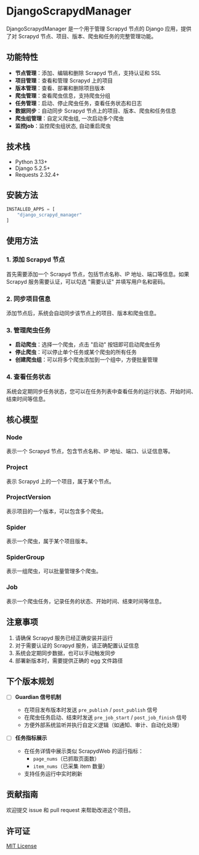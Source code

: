 # DjangoScrapydManager

DjangoScrapydManager 是一个用于管理 Scrapyd 节点的 Django 应用，提供了对 Scrapyd 节点、项目、版本、爬虫和任务的完整管理功能。

## 功能特性

- **节点管理**：添加、编辑和删除 Scrapyd 节点，支持认证和 SSL
- **项目管理**：查看和管理 Scrapyd 上的项目
- **版本管理**：查看、部署和删除项目版本
- **爬虫管理**：查看爬虫信息，支持爬虫分组
- **任务管理**：启动、停止爬虫任务，查看任务状态和日志
- **数据同步**：自动同步 Scrapyd 节点上的项目、版本、爬虫和任务信息
- **爬虫组管理**：自定义爬虫组, 一次启动多个爬虫
- **监控job**：监控爬虫组状态, 自动重启爬虫

## 技术栈

- Python 3.13+
- Django 5.2.5+
- Requests 2.32.4+

## 安装方法
```python
INSTALLED_APPS = [
    "django_scrapyd_manager"
]
```

## 使用方法

### 1. 添加 Scrapyd 节点

首先需要添加一个 Scrapyd 节点，包括节点名称、IP 地址、端口等信息。如果 Scrapyd 服务需要认证，可以勾选 "需要认证" 并填写用户名和密码。

### 2. 同步项目信息

添加节点后，系统会自动同步该节点上的项目、版本和爬虫信息。

### 3. 管理爬虫任务

- **启动爬虫**：选择一个爬虫，点击 "启动" 按钮即可启动爬虫任务
- **停止爬虫**：可以停止单个任务或某个爬虫的所有任务
- **创建爬虫组**：可以将多个爬虫添加到一个组中，方便批量管理

### 4. 查看任务状态

系统会定期同步任务状态，您可以在任务列表中查看任务的运行状态、开始时间、结束时间等信息。

## 核心模型

### Node

表示一个 Scrapyd 节点，包含节点名称、IP 地址、端口、认证信息等。

### Project

表示 Scrapyd 上的一个项目，属于某个节点。

### ProjectVersion

表示项目的一个版本，可以包含多个爬虫。

### Spider

表示一个爬虫，属于某个项目版本。

### SpiderGroup

表示一组爬虫，可以批量管理多个爬虫。

### Job

表示一个爬虫任务，记录任务的状态、开始时间、结束时间等信息。


## 注意事项

1. 请确保 Scrapyd 服务已经正确安装并运行
2. 对于需要认证的 Scrapyd 服务，请正确配置认证信息
3. 系统会定期同步数据，也可以手动触发同步
4. 部署新版本时，需要提供正确的 egg 文件路径


## 下个版本规划

- [ ] **Guardian 信号机制**  
  - 在项目发布版本时发送 `pre_publish` / `post_publish` 信号  
  - 在爬虫任务启动、结束时发送 `pre_job_start` / `post_job_finish` 信号  
  - 方便外部系统监听并执行自定义逻辑（如通知、审计、自动化处理）

- [ ] **任务指标展示**  
  - 在任务详情中展示类似 ScrapydWeb 的运行指标：  
    - `page_nums`（已抓取页面数）  
    - `item_nums`（已采集 item 数量）  
  - 支持任务运行中实时刷新


## 贡献指南

欢迎提交 issue 和 pull request 来帮助改进这个项目。

## 许可证

[MIT License](LICENSE)